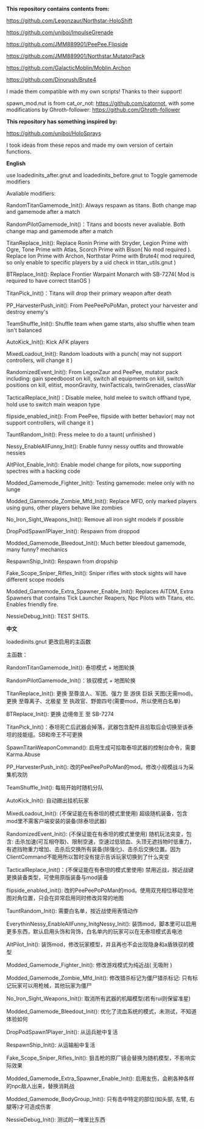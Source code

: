 **This repository contains contents from:**

https://github.com/Legonzaur/Northstar-HoloShift

https://github.com/uniboi/ImpulseGrenade

https://github.com/JMM889901/PeePee.Flipside

https://github.com/JMM889901/Northstar.MutatorPack

https://github.com/GalacticMoblin/Moblin.Archon

https://github.com/Dinorush/Brute4

I made them compatible with my own scripts! Thanks to their support!

spawn_mod.nut is from cat_or_not: https://github.com/catornot, with some modifications by Ghroth-follower: https://github.com/Ghroth-follower

**This repository has something inspired by:**

https://github.com/uniboi/HoloSprays

I took ideas from these repos and made my own version of certain functions.

**English**

use loadedinits_after.gnut and loadedinits_before.gnut to Toggle gamemode modifiers

Avaliable modifiers:

RandomTitanGamemode_Init(): Always respawn as titans. Both change map and gamemode after a match

RandomPilotGamemode_Init()：Titans and boosts never avaliable. Both change map and gamemode after a match

TitanReplace_Init(): Replace Ronin Prime with Stryder, Legion Prime with Ogre, Tone Prime with Atlas, Scorch Prime with Bison( No mod required ). Replace Ion Prime with Archon, Northstar Prime with Brute4( mod required, so only enable to specific players by a uid check in titan_utils.gnut )

BTReplace_Init(): Replace Frontier Warpaint Monarch with SB-7274( Mod is required to have correct titanOS )

TitanPick_Init()：Titans will drop their primary weapon after death

PP_HarvesterPush_init(): From PeePeePoPoMan, protect your harvester and destroy enemy's

TeamShuffle_Init(): Shuffle team when game starts, also shuffle when team isn't balanced

AutoKick_Init(): Kick AFK players

MixedLoadout_Init(): Random loadouts with a punch( may not support controllers, will change it )

RandomizedEvent_Init(): From LegonZaur and PeePee, mutator pack including: gain speedboost on kill, switch all equipments on kill, switch positions on kill, elitist, moonGravity, twinTacticals, twinGrenades, classWar

TacticalReplace_Init()：Disable melee, hold melee to switch offhand type, hold use to switch main weapon type

flipside_enabled_init(): From PeePee, flipside with better behavior( may not support controllers, will change it )

TauntRandom_Init(): Press melee to do a taunt( unfinished )

Nessy_EnableAllFunny_Init(): Enable funny nessy outfits and throwable nessies

AltPilot_Enable_Init(): Enable model change for pilots, now supporting spectres with a hacking code

Modded_Gamemode_Fighter_Init(): Testing gamemode: melee only with no lunge

Modded_Gamemode_Zombie_Mfd_Init(): Replace MFD, only marked players using guns, other players behave like zombies

No_Iron_Sight_Weapons_Init(): Remove all iron sight models if possible

DropPodSpawn1Player_Init(): Respawn from droppod

Modded_Gamemode_Bleedout_Init(): Much better bleedout gamemode, many funny? mechanics

RespawnShip_Init(): Respawn from dropship

Fake_Scope_Sniper_Rifles_Init(): Sniper rifles with stock sights will have different scope models

Modded_Gamemode_Extra_Spawner_Enable_Init(): Replaces AiTDM, Extra Spawners that contains Tick Launcher Reapers, Npc Pilots with Titans, etc. Enables friendly fire.

NessieDebug_Init(): TEST SHITS.


**中文**

loadedinits.gnut 更改启用的主函数

主函数：

RandomTitanGamemode_Init(): 泰坦模式 + 地图轮换

RandomPilotGamemode_Init()：铁驭模式 + 地图轮换

TitanReplace_Init(): 更换 至尊浪人、军团、强力 至 游侠 巨妖 天图(无需mod)。 更换 至尊离子、北极星 至 执政官、野兽四号(需要mod，所以使用白名单) 

BTReplace_Init(): 更换 边境帝王 至 SB-7274

TitanPick_Init()：泰坦死亡后武器会掉落，武器包含配件且拾取后会切换至该泰坦的技能组。SB和帝王不可更换

SpawnTitanWeaponCommand(): 启用生成可拾取泰坦武器的控制台命令，需要Karma.Abuse

PP_HarvesterPush_init(): 改的PeePeePoPoMan的mod。修改小规模战斗为采集机攻防

TeamShuffle_Init(): 每局开始时随机分队

AutoKick_Init(): 自动踢出挂机玩家

MixedLoadout_Init(): (不保证能在有泰坦的模式里使用) 超级随机装备，包含mod里不需客户端安装的装备(除泰坦武器)

RandomizedEvent_Init(): (不保证能在有泰坦的模式里使用) 随机玩法突变，包含: 击杀加速(可互相夺取)、限制空速，空速过低锁血、头顶无遮挡物时低重力，有遮挡物重力增加、击杀后交换所有装备(除强化)、击杀后交换位置。因为ClientCommand不能用所以暂时没有提示告诉玩家切换到了什么突变

TacticalReplace_Init()：(不保证能在有泰坦的模式里使用) 禁用近战，按近战键更换装备类型，可使用原版装备与mod装备

flipside_enabled_init(): 改的PeePeePoPoMan的mod。使用双充相位移动至地图对角位置，只会在异常启用同时修改异常的地图

TauntRandom_Init(): 需要白名单，按近战使用表情动作

EverythinNessy_EnableAllFunny_InitgNessy_Init(): 装饰mod，脚本里可以启用更多东西，默认启用头饰和背饰，白名单内的玩家可以在无泰坦模式丢电池

AltPilot_Init(): 装饰mod，修改玩家模型，并且再也不会出现隐身和a盾铁驭的模型

Modded_Gamemode_Fighter_Init(): 修改游戏模式为纯近战( 无吸附 )

Modded_Gamemode_Zombie_Mfd_Init(): 修改猎杀标记为僵尸猎杀标记: 只有标记玩家可以用枪械，其他玩家为僵尸

No_Iron_Sight_Weapons_Init(): 取消所有武器的机瞄模型(若有rui则保留准星)

Modded_Gamemode_Bleedout_Init(): 优化了流血系统的模式，未测试，不知道体验如何

DropPodSpawn1Player_Init(): 从运兵舱中复活

RespawnShip_Init(): 从运输船中复活

Fake_Scope_Sniper_Rifles_Init(): 狙击枪的原厂镜会替换为随机模型，不影响实际效果

Modded_Gamemode_Extra_Spawner_Enable_Init(): 启用友伤，会刷各种各样的npc敌人出来，替换消耗战

Modded_Gamemode_BodyGroup_Init(): 只有击中特定的部位(如头部, 左臂, 右腿等)才可造成伤害

NessieDebug_Init(): 测试的一堆笨比东西